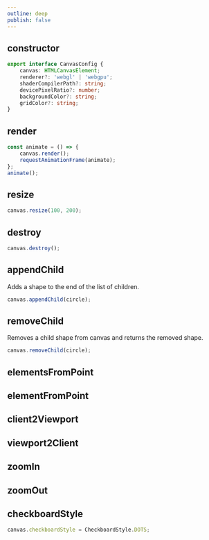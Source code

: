 ```yaml
---
outline: deep
publish: false
---
```


## constructor

```ts
export interface CanvasConfig {
    canvas: HTMLCanvasElement;
    renderer?: 'webgl' | 'webgpu';
    shaderCompilerPath?: string;
    devicePixelRatio?: number;
    backgroundColor?: string;
    gridColor?: string;
}
```

## render

```ts
const animate = () => {
    canvas.render();
    requestAnimationFrame(animate);
};
animate();
```

## resize

```ts
canvas.resize(100, 200);
```

## destroy

```ts
canvas.destroy();
```

## appendChild

Adds a shape to the end of the list of children.

```ts
canvas.appendChild(circle);
```

## removeChild

Removes a child shape from canvas and returns the removed shape.

```ts
canvas.removeChild(circle);
```

## elementsFromPoint

## elementFromPoint

## client2Viewport

## viewport2Client

## zoomIn

## zoomOut

## checkboardStyle

```ts
canvas.checkboardStyle = CheckboardStyle.DOTS;
```
